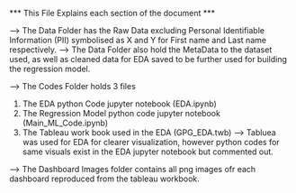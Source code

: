 *** This File Explains each section of the document ***

--> The Data Folder has the Raw Data excluding Personal Identifiable Information (PII) symbolised as X and Y for First name and Last name respectively.
--> The Data Folder also hold the MetaData to the dataset used, as well as cleaned data for EDA saved to be further used for building the regression model.

--> The Codes Folder holds 3 files
1) The EDA python Code jupyter notebook (EDA.ipynb)
2) The Regression Model python code jupyter notebook (Main_ML_Code.ipynb)
3) The Tableau work book used in the EDA (GPG_EDA.twb)
--> Tabluea was used for EDA for clearer visualization, however python codes for same visuals exist in the EDA jupyter notebook but commented out.

--> The Dashboard Images folder contains all png images ofr each dashboard reproduced from the tableau workbook.
